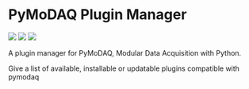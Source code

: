 # PyMoDAQ Plugin Manager

[<img src="https://img.shields.io/pypi/v/pymodaq_plugin_manager.svg">](https://pypi.org/project/pymodaq_plugin_manager/)
[<img src="https://readthedocs.org/projects/pymodaq/badge/?version=latest">](https://pymodaq.readthedocs.io/en/stable/?badge=latest)
[<img src="https://github.com/CEMES-CNRS/pymodaq_plugin_manager/workflows/Upload%20Python%20Package/badge.svg">](https://github.com/CEMES-CNRS/pymodaq_plugin_manager)


A plugin manager for PyMoDAQ, Modular Data Acquisition with Python.

Give a list of available, installable or updatable plugins compatible with pymodaq
